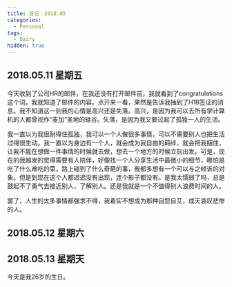 ```yaml
---
title: 日记：2018.05
categories: 
  - Personal
tags:
  - Dairy
hidden: true
---
```


## 2018.05.11 星期五
今天收到了公司HR的邮件，在我还没有打开邮件前，我就看到了congratulations这个词，我就知道了邮件的内容。点开来一看，果然是告诉我抽到了H1B签证的消息。我不知道这一刻我的心情是高兴还是失落。高兴，是因为我可以去所有学计算机的人都曾视作“麦加”圣地的硅谷。失落，是因为我又要过起了孤独一人的生活。

我一直以为我很耐得住孤独，我可以一个人做很多事情，可以不需要别人也把生活过得很生动。我一直以为身边有一个人，就会成为我自由的羁绊，就会把我捆住，让我不能在想做一件事情的时候就去做，想去一个地方的时候立刻出发。可是，现在的我越发的觉得需要有人陪伴，好像找一个人分享生活中最微小的细节，哪怕是吃了什么难吃的菜，路上碰到了什么奇葩的事，我都多想有一个可以与之倾诉的对象。但是到现在这个人都迟迟没有出现，连个影子都没有。是我太懦弱了吗，总是鼓起不了勇气去接近别人，了解别人。还是我就是一个不值得别人浪费时间的人。

罢了，人生的太多事情都强求不得，我着实不想成为那种自怨自艾，成天哀叹悲惨的人。

## 2018.05.12 星期六

## 2018.05.13 星期天
今天是我26岁的生日。
